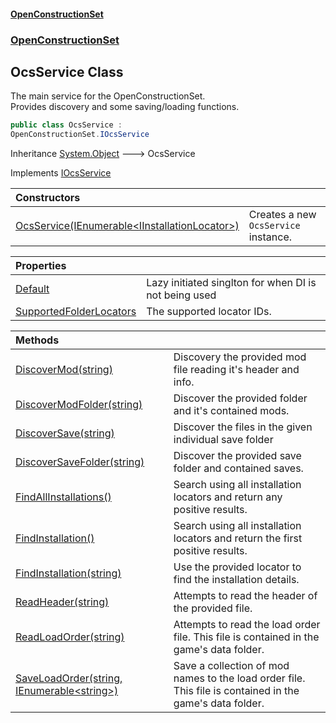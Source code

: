 #### [OpenConstructionSet](index.md 'index')
### [OpenConstructionSet](index.md#OpenConstructionSet 'OpenConstructionSet')
## OcsService Class
The main service for the OpenConstructionSet.  
Provides discovery and some saving/loading functions.  
```csharp
public class OcsService :
OpenConstructionSet.IOcsService
```

Inheritance [System.Object](https://docs.microsoft.com/en-us/dotnet/api/System.Object 'System.Object') &#129106; OcsService  

Implements [IOcsService](pMeR1KBG0zWkoR01rh3e5A.md 'OpenConstructionSet.IOcsService')  

| Constructors | |
| :--- | :--- |
| [OcsService(IEnumerable&lt;IInstallationLocator&gt;)](gMH_ap7byrAI445lsC3tEw.md 'OpenConstructionSet.OcsService.OcsService(System.Collections.Generic.IEnumerable&lt;OpenConstructionSet.IO.Discovery.IInstallationLocator&gt;)') | Creates a new `OcsService` instance.<br/> |

| Properties | |
| :--- | :--- |
| [Default](WoJL0QxFavF7Hgl0aBIKiw.md 'OpenConstructionSet.OcsService.Default') | Lazy initiated singlton for when DI is not being used<br/> |
| [SupportedFolderLocators](CclrmW1bn9pvIUNlPrG7Jg.md 'OpenConstructionSet.OcsService.SupportedFolderLocators') | The supported locator IDs.<br/> |

| Methods | |
| :--- | :--- |
| [DiscoverMod(string)](cKIJkTHACfb08quShbdmNw.md 'OpenConstructionSet.OcsService.DiscoverMod(string)') | Discovery the provided mod file reading it's header and info.<br/> |
| [DiscoverModFolder(string)](gPgSH2l7xB0Gr11yUAt5dg.md 'OpenConstructionSet.OcsService.DiscoverModFolder(string)') | Discover the provided folder and it's contained mods.<br/> |
| [DiscoverSave(string)](QFkTzFWIqi7Mw5yzE2H_rA.md 'OpenConstructionSet.OcsService.DiscoverSave(string)') | Discover the files in the given individual save folder<br/> |
| [DiscoverSaveFolder(string)](FMCQFoCrz5LumProw8SaCQ.md 'OpenConstructionSet.OcsService.DiscoverSaveFolder(string)') | Discover the provided save folder and contained saves.<br/> |
| [FindAllInstallations()](M9FpGNR9PaCf0+RjQZEldA.md 'OpenConstructionSet.OcsService.FindAllInstallations()') | Search using all installation locators and return any positive results.<br/> |
| [FindInstallation()](uOYd8eXDlYbO3JINPVF2aw.md 'OpenConstructionSet.OcsService.FindInstallation()') | Search using all installation locators and return the first positive results.<br/> |
| [FindInstallation(string)](rL9qOVDK+W1lff+qogaU9Q.md 'OpenConstructionSet.OcsService.FindInstallation(string)') | Use the provided locator to find the installation details.<br/> |
| [ReadHeader(string)](GuW4GXX94dq0fB5Q4qiWtw.md 'OpenConstructionSet.OcsService.ReadHeader(string)') | Attempts to read the header of the provided file.<br/> |
| [ReadLoadOrder(string)](Idg_nOiWNH00b+4VRSqwTw.md 'OpenConstructionSet.OcsService.ReadLoadOrder(string)') | Attempts to read the load order file. This file is contained in the game's data folder.<br/> |
| [SaveLoadOrder(string, IEnumerable&lt;string&gt;)](lidI5cI8yQJij_Iqj3lmwQ.md 'OpenConstructionSet.OcsService.SaveLoadOrder(string, System.Collections.Generic.IEnumerable&lt;string&gt;)') | Save a collection of mod names to the load order file. This file is contained in the game's data folder.<br/> |
